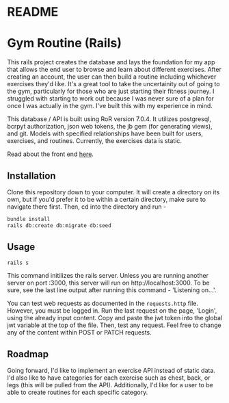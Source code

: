 # README

<!-- This README would normally document whatever steps are necessary to get the
application up and running.

Things you may want to cover:

- Ruby version

- System dependencies

- Configuration

- Database creation

- Database initialization

- How to run the test suite

- Services (job queues, cache servers, search engines, etc.)

- Deployment instructions

- ... -->

# Gym Routine (Rails)

This rails project creates the database and lays the foundation for my app that allows the end user to browse and learn about different exercises. After creating an account, the user can then build a routine including whichever exercises they'd like. It's a great tool to take the uncertainity out of going to the gym, particularly for those who are just starting their fitness journey. I struggled with starting to work out because I was never sure of a plan for once I was actually in the gym. I've built this with my experience in mind.

This database / API is built using RoR version 7.0.4. It utilizes postgresql, bcrpyt authorization, json web tokens, the jb gem (for generating views), and git. Models with specified relationships have been built for users, exercises, and routines. Currently, the exercises data is static.

Read about the front end [here](https://github.com/robertveraldi/capstone-react-frontend).

<!-- Optional: Add screenshots or gifs of your application -->

## Installation

Clone this repository down to your computer. It will create a directory on its own, but if you'd prefer it to be within a certain directory, make sure to navigate there first. Then, cd into the directory and run -

```bash
bundle install
rails db:create db:migrate db:seed
```

## Usage

```bash
rails s
```

This command initilizes the rails server. Unless you are running another server on port :3000, this server will run on http://localhost:3000. To be sure, see the last line output after running this command - 'Listening on...'.

You can test web requests as documented in the `requests.http` file. However, you must be logged in. Run the last request on the page, 'Login', using the already input content. Copy and paste the jwt token into the global jwt variable at the top of the file. Then, test any request. Feel free to change any of the content within POST or PATCH requests.

## Roadmap

Going forward, I'd like to implement an exercise API instead of static data. I'd also like to have categories for each exercise such as chest, back, or legs (this will be pulled from the API). Additionally, I'd like for a user to be able to create routines for each specific category.
